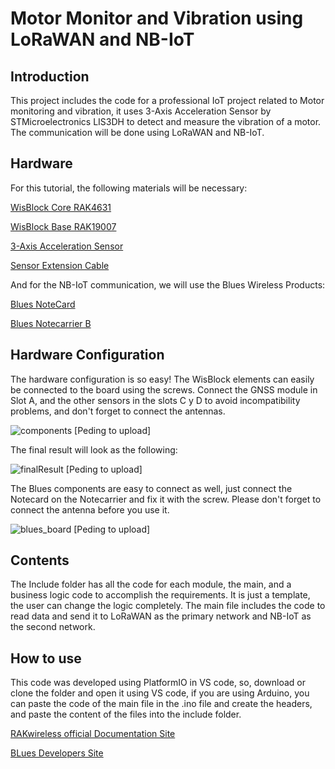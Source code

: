 # Motor Monitor and Vibration using LoRaWAN and NB-IoT

## Introduction

This project includes the code for a professional IoT project related to Motor monitoring and vibration, it uses 3-Axis Acceleration Sensor by STMicroelectronics LIS3DH to detect and measure the vibration of a motor. The communication will be done using LoRaWAN and NB-IoT.

## Hardware

For this tutorial, the following materials will be necessary:

[WisBlock Core RAK4631](https://store.rakwireless.com/products/rak4631-lpwan-node)

[WisBlock Base RAK19007](https://store.rakwireless.com/products/rak19007-wisblock-base-board-2nd-gen)

[3-Axis Acceleration Sensor](https://store.rakwireless.com/products/rak1904-lis3dh-3-axis-acceleration-sensor)

[Sensor Extension Cable](https://store.rakwireless.com/products/fpc-extension-cable-for-slot-a-to-d-rak19005)

And for the NB-IoT communication, we will use the Blues Wireless Products:

[Blues NoteCard](https://shop.blues.io/collections/notecard/products/note-nbgl-500)

[Blues Notecarrier B](https://shop.blues.io/collections/notecarrier/products/carr-b)

## Hardware Configuration

The hardware configuration is so easy! The WisBlock elements can easily be connected to the board using the screws. Connect the GNSS module in Slot A, and the other sensors in the slots C y D to avoid incompatibility problems, and don't forget to connect the antennas.

![components]() [Peding to upload]

The final result will look as the following:

![finalResult]() [Peding to upload]

The Blues components are easy to connect as well, just connect the Notecard on the Notecarrier and fix it with the screw. Please don't forget to connect the antenna before you use it.

![blues_board]() [Peding to upload]


## Contents 

The Include folder has all the code for each module, the main, and a business logic code to accomplish the requirements. It is just a template, the user can change the logic completely. The main file includes the code to read data and send it to LoRaWAN as the primary network and NB-IoT as the second network.

## How to use

This code was developed using PlatformIO in VS code, so, download or clone the folder and open it using VS code, if you are using Arduino, you can paste the code of the main file in the .ino file and create the headers, and paste the content of the files into the include folder.

[RAKwireless official Documentation Site](https://docs.rakwireless.com/Introduction/)

[BLues Developers Site](https://dev.blues.io/)
